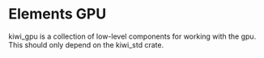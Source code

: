 # Elements GPU

kiwi_gpu is a collection of low-level components for working with the gpu. This should only depend on the kiwi_std crate.
